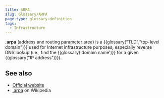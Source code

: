 ```yaml
---
title: ARPA
slug: Glossary/ARPA
page-type: glossary-definition
tags:
  - Infrastructure
---
```


**.arpa** (address and routing parameter area) is a {{glossary("TLD","top-level domain")}} used for Internet infrastructure purposes, especially reverse DNS lookup (i.e., find the {{glossary('domain name')}} for a given {{glossary("IP address")}}).

## See also

- [Official website](https://www.iana.org/domains/arpa)
- [.arpa](https://en.wikipedia.org/wiki/.arpa) on Wikipedia
